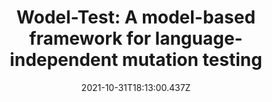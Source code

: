 ---
title: "Wodel-Test: A model-based framework for language-independent mutation testing"
publication_types:
  - "1"
authors:
  - Pablo Gómez-Abajo
  - Esther Guerra
  - Juan de Lara
  - Mercedes G. Merayo
publication: In *ACM/IEEE 24th International Conference on Model Driven Engineering
  Languages and Systems (MoDELS 2021)*, Tokyo. Journal 1st
draft: false
featured: false
# links:
# - name: ""
#   url: ""
url_pdf: 'https://link.springer.com/article/10.1007/s10270-020-00827-0'
url_code: 'https://gomezabajo.github.io/Wodel/'
url_dataset: ''
url_poster: ''
url_project: ''
url_slides: ''
url_source: ''
url_video: ''

projects:
  - Wodel
image:
  filename: ""
  focal_point: Smart
  preview_only: false
date: 2021-10-31T18:13:00.437Z
---